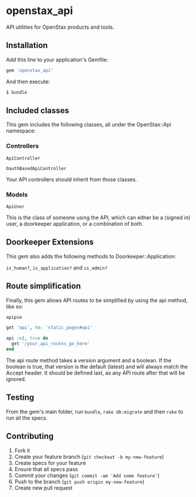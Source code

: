 # openstax_api

API utilities for OpenStax products and tools.

## Installation

Add this line to your application's Gemfile:

```rb
gem 'openstax_api'
```

And then execute:

```sh
$ bundle
```

## Included classes

This gem includes the following classes, all under the OpenStax::Api namespace:

### Controllers

`ApiController`

`OauthBasedApiController`

Your API controllers should inherit from those classes.

### Models

`ApiUser`

This is the class of someone using the API, which can either be a (signed in) user, a doorkeeper application, or a combination of both.

## Doorkeeper Extensions

This gem also adds the following methods to Doorkeeper::Application:

`is_human?`, `is_application?` and `is_admin?`

## Route simplification

Finally, this gem allows API routes to be simplified by using the api method, like so:

```rb
apipie

get 'api', to: 'static_pages#api'

api :v1, true do
  get '/your_api_routes_go_here'
end
```

The api route method takes a version argument and a boolean.
If the boolean is true, that version is the default (latest) and will always match the Accept header. It should be defined last, as any API route after that will be ignored.

## Testing

From the gem's main folder, run `bundle`, `rake db:migrate` and then `rake` to run all the specs.

## Contributing

1. Fork it
2. Create your feature branch (`git checkout -b my-new-feature`)
3. Create specs for your feature
4. Ensure that all specs pass
5. Commit your changes (`git commit -am 'Add some feature'`)
6. Push to the branch (`git push origin my-new-feature`)
7. Create new pull request

